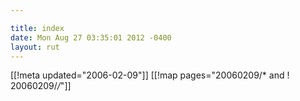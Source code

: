 ```yaml
---

title: index
date: Mon Aug 27 03:35:01 2012 -0400
layout: rut
---
```


[[!meta updated="2006-02-09"]]
[[!map pages="20060209/* and ! 20060209/*/*"]]
